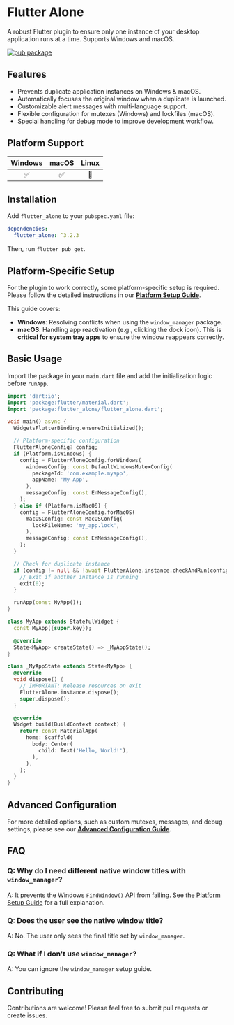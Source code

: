 # Flutter Alone

A robust Flutter plugin to ensure only one instance of your desktop application runs at a time. Supports Windows and macOS.

[![pub package](https://img.shields.io/pub/v/flutter_alone.svg)](https://pub.dev/packages/flutter_alone)

## Features

- Prevents duplicate application instances on Windows & macOS.
- Automatically focuses the original window when a duplicate is launched.
- Customizable alert messages with multi-language support.
- Flexible configuration for mutexes (Windows) and lockfiles (macOS).
- Special handling for debug mode to improve development workflow.

## Platform Support

| Windows | macOS | Linux |
|:-------:|:-----:|:-----:|
|    ✅    |   ✅   |   🚧   |

## Installation

Add `flutter_alone` to your `pubspec.yaml` file:

```yaml
dependencies:
  flutter_alone: ^3.2.3
```

Then, run `flutter pub get`.

## Platform-Specific Setup

For the plugin to work correctly, some platform-specific setup is required. Please follow the detailed instructions in our **[Platform Setup Guide](./PLATFORM_SETUP.md)**.

This guide covers:
- **Windows**: Resolving conflicts when using the `window_manager` package.
- **macOS**: Handling app reactivation (e.g., clicking the dock icon). This is **critical for system tray apps** to ensure the window reappears correctly.

## Basic Usage

Import the package in your `main.dart` file and add the initialization logic before `runApp`.

```dart
import 'dart:io';
import 'package:flutter/material.dart';
import 'package:flutter_alone/flutter_alone.dart';

void main() async {
  WidgetsFlutterBinding.ensureInitialized();

  // Platform-specific configuration
  FlutterAloneConfig? config;
  if (Platform.isWindows) {
    config = FlutterAloneConfig.forWindows(
      windowsConfig: const DefaultWindowsMutexConfig(
        packageId: 'com.example.myapp',
        appName: 'My App',
      ),
      messageConfig: const EnMessageConfig(),
    );
  } else if (Platform.isMacOS) {
    config = FlutterAloneConfig.forMacOS(
      macOSConfig: const MacOSConfig(
        lockFileName: 'my_app.lock',
      ),
      messageConfig: const EnMessageConfig(),
    );
  }

  // Check for duplicate instance
  if (config != null && !await FlutterAlone.instance.checkAndRun(config: config)) {
    // Exit if another instance is running
    exit(0);
  }

  runApp(const MyApp());
}

class MyApp extends StatefulWidget {
  const MyApp({super.key});

  @override
  State<MyApp> createState() => _MyAppState();
}

class _MyAppState extends State<MyApp> {
  @override
  void dispose() {
    // IMPORTANT: Release resources on exit
    FlutterAlone.instance.dispose();
    super.dispose();
  }

  @override
  Widget build(BuildContext context) {
    return const MaterialApp(
      home: Scaffold(
        body: Center(
          child: Text('Hello, World!'),
        ),
      ),
    );
  }
}
```

## Advanced Configuration

For more detailed options, such as custom mutexes, messages, and debug settings, please see our **[Advanced Configuration Guide](./GUIDE.md)**.

## FAQ

### Q: Why do I need different native window titles with `window_manager`?
A: It prevents the Windows `FindWindow()` API from failing. See the [Platform Setup Guide](./PLATFORM_SETUP.md) for a full explanation.

### Q: Does the user see the native window title?
A: No. The user only sees the final title set by `window_manager`.

### Q: What if I don't use `window_manager`?
A: You can ignore the `window_manager` setup guide.

## Contributing

Contributions are welcome! Please feel free to submit pull requests or create issues.
